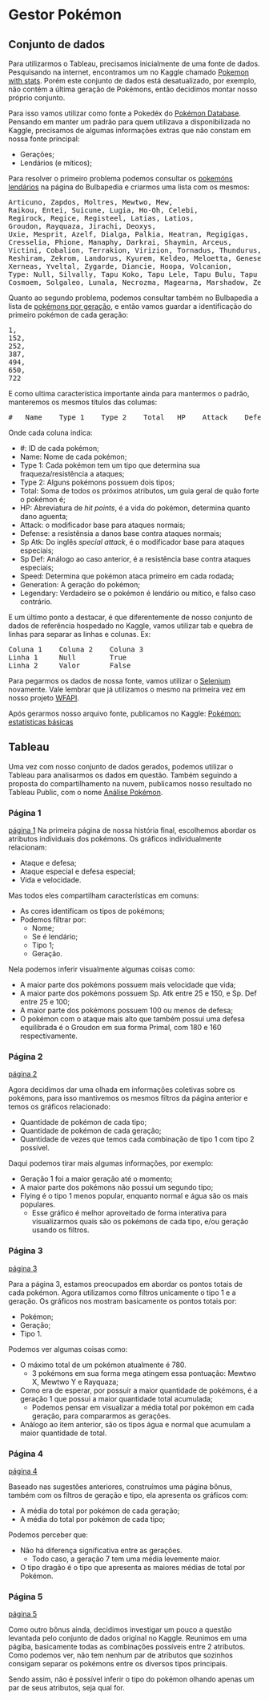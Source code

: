 ﻿# Gestor Pokémon

## Conjunto de dados

Para utilizarmos o Tableau, precisamos inicialmente de uma fonte de dados. Pesquisando na internet, encontramos um no Kaggle chamado [Pokemon with stats](https://www.kaggle.com/abcsds/pokemon). Porém este conjunto de dados está desatualizado, por exemplo, não contém a última geração de Pokémons, então decidimos montar nosso próprio conjunto.

Para isso vamos utilizar como fonte a Pokedéx do [Pokémon Database](https://pokemondb.net/pokedex/all). Pensando em manter um padrão para quem utilizava a disponibilizada no Kaggle, precisamos de algumas informações extras que não constam em nossa fonte principal:
- Gerações;
- Lendários (e míticos);

Para resolver o primeiro problema podemos consultar os [pokemóns lendários](https://bulbapedia.bulbagarden.net/wiki/Legendary_Pok%C3%A9mon) na página do Bulbapedia e criarmos uma lista com os mesmos:
<pre>
Articuno, Zapdos, Moltres, Mewtwo, Mew,
Raikou, Entei, Suicune, Lugia, Ho-Oh, Celebi,
Regirock, Regice, Registeel, Latias, Latios,
Groudon, Rayquaza, Jirachi, Deoxys,
Uxie, Mesprit, Azelf, Dialga, Palkia, Heatran, Regigigas,
Cresselia, Phione, Manaphy, Darkrai, Shaymin, Arceus,
Victini, Cobalion, Terrakion, Virizion, Tornadus, Thundurus,
Reshiram, Zekrom, Landorus, Kyurem, Keldeo, Meloetta, Genesect,
Xerneas, Yveltal, Zygarde, Diancie, Hoopa, Volcanion,
Type: Null, Silvally, Tapu Koko, Tapu Lele, Tapu Bulu, Tapu Fini, Cosmog,
Cosmoem, Solgaleo, Lunala, Necrozma, Magearna, Marshadow, Zeraora
</pre>
Quanto ao segundo problema, podemos consultar também no Bulbapedia a lista de [pokémons por geração](https://bulbapedia.bulbagarden.net/wiki/List_of_Pok%C3%A9mon_by_National_Pok%C3%A9dex_number), e então vamos guardar a identificação do primeiro pokémon de cada geração:
<pre>
1,
152,
252,
387,
494,
650,
722
</pre>
E como ultima característica importante ainda para mantermos o padrão, manteremos os mesmos títulos das columas:
<pre>
#   Name    Type 1    Type 2    Total   HP    Attack    Defense   Sp. Atk   Sp. Def   Speed   Generation    Legendary   
</pre>

Onde cada coluna indica:
- #: ID de cada pokémon;
- Name: Nome de cada pokémon;
- Type 1: Cada pokémon tem um tipo que determina sua fraqueza/resistência a ataques;
- Type 2: Alguns pokémons possuem dois tipos;
- Total: Soma de todos os próximos atributos, um guia geral de quão forte o pokémon é;
- HP: Abreviatura de _hit points_, é a vida do pokémon, determina quanto dano aguenta;
- Attack: o modificador base para ataques normais;
- Defense: a resistênsia a danos base contra ataques normais;
- Sp Atk: Do inglês _special attack_, é o modificador base para ataques especiais;
- Sp Def: Análogo ao caso anterior, é a resistência base contra ataques especiais;
- Speed: Determina que pokémon ataca primeiro em cada rodada;
- Generation: A geração do pokémon;
- Legendary: Verdadeiro se o pokémon é lendário ou mítico, e falso caso contrário.

E um último ponto a destacar, é que diferentemente de nosso conjunto de dados de referência hospedado no Kaggle, vamos utilizar tab e quebra de linhas para separar as linhas e colunas. Ex:
<pre>
Coluna 1	Coluna 2	Coluna 3
Linha 1		Null		True
Linha 2		Valor		False
</pre>

Para pegarmos os dados de nossa fonte, vamos utilizar o [Selenium](http://selenium-python.readthedocs.io/installation.html)  novamente. Vale lembrar que já utilizamos o mesmo na primeira vez em nosso projeto [WFAPI](https://github.com/SapoGitHub/Repositorio-Geral/tree/master/WFAPI).

Após gerarmos nosso arquivo fonte, publicamos no Kaggle: [Pokémon: estatísticas básicas](https://www.kaggle.com/sapokaggle/pokmon-estatsticas-bsicas)

## Tableau

Uma vez com nosso conjunto de dados gerados, podemos utilizar o Tableau para analisarmos os dados em questão. Também seguindo a proposta do compartilhamento na nuvem, publicamos nosso resultado no Tableau Public, com o nome [Análise Pokémon](https://public.tableau.com/profile/jhordan.silveira.de.borba#!/vizhome/AnalisePokmon/Final).

### Página 1

[página 1]()
Na primeira página de nossa história final, escolhemos abordar os atributos individuais dos pokémons. Os gráficos individualmente relacionam:
- Ataque e defesa;
- Ataque especial e defesa especial;
- Vida e velocidade.

Mas todos eles compartilham características em comuns:
- As cores identificam os tipos de pokémons;
- Podemos filtrar por:
  - Nome;
  - Se é lendário;
  - Tipo 1;
  - Geração.
 
 Nela podemos inferir visualmente algumas coisas como:
 - A maior parte dos pokémons possuem mais velocidade que vida;
 - A maior parte dos pokémons possuem Sp. Atk entre 25 e 150, e Sp. Def entre 25 e 100;
 - A maior parte dos pokémons possuem 100 ou menos de defesa;
 - O pokémon com o ataque mais alto que também possui uma defesa equilibrada é o Groudon em sua forma Primal, com 180 e 160 respectivamente.

### Página 2

[página 2]()

Agora decidimos dar uma olhada em informações coletivas sobre os pokémons, para isso mantivemos os mesmos filtros da página anterior e temos os gráficos relacionado:
- Quantidade de pokémon de cada tipo;
- Quantidade de pokémon de cada geração;
- Quantidade de vezes que temos cada combinação de tipo 1 com tipo 2 possível.

Daqui podemos tirar mais algumas informações, por exemplo:
- Geração 1 foi a maior geração até o momento;
- A maior parte dos pokémons não possui um segundo tipo;
- Flying é o tipo 1 menos popular, enquanto normal e água são os mais populares.
  - Esse gráfico é melhor aproveitado de forma interativa para visualizarmos quais são os pokémons de cada tipo, e/ou geração usando os filtros.

### Página 3

[página 3]()

Para a página 3, estamos preocupados em abordar os pontos totais de cada pokémon. Agora utilizamos como filtros unicamente o tipo 1 e a geração. Os gráficos nos mostram basicamente os pontos totais por:
- Pokémon;
- Geração;
- Tipo 1.

Podemos ver algumas coisas como:
- O máximo total de um pokémon atualmente é 780. 
  - 3 pokémons em sua forma mega atingem essa pontuação: Mewtwo X, Mewtwo Y e Rayquaza;
- Como era de esperar, por possuir a maior quantidade de pokémons, é a geração 1 que possui a maior quantidade total acumulada;
  - Podemos pensar em visualizar a média total por pokémon em cada geração, para compararmos as gerações.
- Análogo ao item anterior, são os tipos água e normal que acumulam a maior quantidade de total.

### Página 4

[página 4]()

Baseado nas sugestões anteriores, construímos uma página bônus, também com os filtros de geração e tipo, ela apresenta os gráficos com:
- A média do total por pokémon de cada geração;
- A média do total por pokémon de cada tipo;

Podemos perceber que:
- Não há diferença significativa entre as gerações.
  - Todo caso, a geração 7 tem uma média levemente maior.
 - O tipo dragão é o tipo que apresenta as maiores médias de total por Pokémon.
 
 ### Página 5
 
 [página 5]()
 
 Como outro bônus ainda, decidimos investigar um pouco a questão levantada pelo conjunto de dados original no Kaggle. Reunimos em uma págiba, basicamente todas as combinações possíveis entre 2 atributos. Como podemos ver, não tem nenhum par de atributos que sozinhos consigam separar os pokémons entre os diversos tipos principais.
 
 Sendo assim, não é possível inferir o tipo do pokémon olhando apenas um par de seus atributos, seja qual for.
